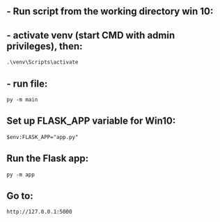 ## - Run script from the working directory win 10:
## - activate venv (start CMD with admin privileges), then:
`.\venv\Scripts\activate`

## - run file:

`py -m main`

## Set up FLASK_APP variable for Win10:

`$env:FLASK_APP="app.py"`

## Run the Flask app:

`py -m app`

## Go to:

`http://127.0.0.1:5000`